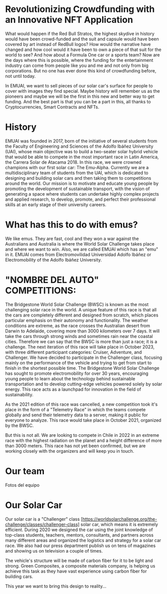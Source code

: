 # Revolutionizing Crowdfunding with an Innovative NFT Application

What would happen if the Red Bull Stratos, the highest skydive in history would have been crowd-funded and the suit and capsule would have been covered by art instead of RedBull logos? How would the narrative have changed and how cool would it have been to own a piece of that suit for the world to see? And how about a Formula One car or a sports team? Now are the days where this is possible, where the funding for the entertainment industry can come from people like you and me and not only from big corporations. But no one has ever done this kind of crowdfunding before, not until today.

In EMUAI, we want to sell pieces of our solar car's surface for people to cover with images they find special. Maybe history will remember us as the pioneers and maybe we will be the first in this new and better way to get funding. And the best part is that you can be a part in this, all thanks to Cryptocurrencies, Smart Contracts and NFTs.



# History

EMUAI was founded in 2017, born of the initiative of several students from the Faculty of Engineering and Sciences of the Adolfo Ibáñez University (UAI), whose main objective was to build a two-seater solar hybrid vehicle that would be able to compete in the most important race in Latin America, the Carrera Solar de Atacama 2018. In this race, we were crowned champions with our first solar car: The Emu-Alpha.
Currently we are a multidisciplinary team of students from the UAI, which is dedicated to designing and building solar cars and then taking them to competitions around the world. Our mission is to motivate and educate young people by promoting the development of sustainable transport, with the vision of generating a space where students can undertake highly complex projects and applied research, to develop, promote, and perfect their professional skills at an early stage of their university careers. 

# What has this to do with emus?

We like emus. They are fast, cool and they won a war against the Australians and Australia is where the World Solar Challenge takes place and where we want to win.
Also, we are called EMUAI which has an "emu" in it. EMUAI comes from Electromovilidad Universidad Adolfo Ibáñez or Electromobility of the Adolfo Ibáñez University.

# "NOMBRE DEL AUTO" COMPETITIONS:

The Bridgestone World Solar Challenge (BWSC) is known as the most challenging solar race in the world. A unique feature of this race is that all the cars are completely different and designed from scratch, which places particular emphasis on their autonomy and functionality.
The weather conditions are extreme, as the race crosses the Australian desert from Darwin to Adelaide, covering more than 3000 kilometers over 7 days. It will take the cars through strong winds and sometimes rain near the coastal cities. Therefore we can say that the BWSC is more than just a race; it is a challenge.
The next iteration of this race will take place in October 2023, with three different participant categories: Cruiser, Adventure, and Challenger. We have decided to participate in the Challenger class, focusing mainly on the performance of the vehicle and trying to get from start to finish in the shortest possible time.
The Bridgestone World Solar Challenge has sought to promote electromobility for over 30 years, encouraging young people to learn about the technology behind sustainable transportation and to develop cutting-edge vehicles powered solely by solar energy. This race acts as a launchpad for innovation in the field of sustainability.

As the 2021 edition of this race was cancelled, a new competition took it's place in the form of a "Telemetry Race" in which the teams compete globally and send their telemetry data to a server, making it public for everyone to analyze. This race would take place in October 2021, organized by the BWSC.

But this is not all. We are looking to compete in Chile in 2022 in an extreme race with the highest radiation on the planet and a height difference of more than 3000 meters. This race has not yet been confirmed, but we are working closely with the organizers and will keep you in touch. 



# Our team

Fotos del equipo

# Our Solar Car

Our solar car is a "Challenger" class [https://worldsolarchallenge.org/the-challenge/classes/challenger-class] solar car, which means it is extremely efficient. During 2020 we designed the car using the joint knowledge of top-class students, teachers, mentors, consultants, and partners across many different areas and organized the logistics and strategy for a solar car race. We also had our press department publish us on tens of magazines and showing us on television a couple of times.

The vehicle's structure will be made of carbon fiber for it to be light and strong. Green Composites, a composite materials company, is helping us achieve this task as they have vast experience using carbon fiber for building cars. 

This year we want to bring this design to reality...
